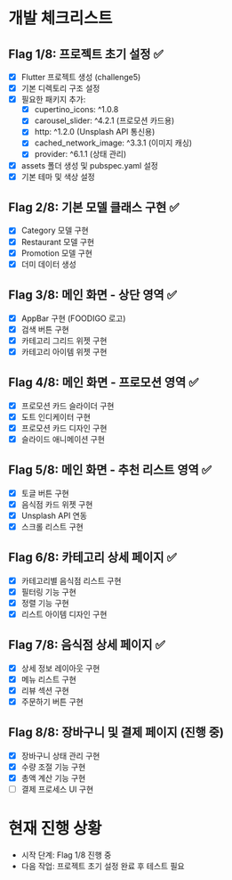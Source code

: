 # 개발 체크리스트

## Flag 1/8: 프로젝트 초기 설정 ✅
- [x] Flutter 프로젝트 생성 (challenge5)
- [x] 기본 디렉토리 구조 설정
- [x] 필요한 패키지 추가:
  - [x] cupertino_icons: ^1.0.8
  - [x] carousel_slider: ^4.2.1 (프로모션 카드용)
  - [x] http: ^1.2.0 (Unsplash API 통신용)
  - [x] cached_network_image: ^3.3.1 (이미지 캐싱)
  - [x] provider: ^6.1.1 (상태 관리)
- [x] assets 폴더 생성 및 pubspec.yaml 설정
- [x] 기본 테마 및 색상 설정

## Flag 2/8: 기본 모델 클래스 구현 ✅
- [x] Category 모델 구현
- [x] Restaurant 모델 구현
- [x] Promotion 모델 구현
- [x] 더미 데이터 생성

## Flag 3/8: 메인 화면 - 상단 영역 ✅
- [x] AppBar 구현 (FOODIGO 로고)
- [x] 검색 버튼 구현
- [x] 카테고리 그리드 위젯 구현
- [x] 카테고리 아이템 위젯 구현

## Flag 4/8: 메인 화면 - 프로모션 영역 ✅
- [x] 프로모션 카드 슬라이더 구현
- [x] 도트 인디케이터 구현
- [x] 프로모션 카드 디자인 구현
- [x] 슬라이드 애니메이션 구현

## Flag 5/8: 메인 화면 - 추천 리스트 영역 ✅
- [x] 토글 버튼 구현
- [x] 음식점 카드 위젯 구현
- [x] Unsplash API 연동
- [x] 스크롤 리스트 구현

## Flag 6/8: 카테고리 상세 페이지 ✅
- [x] 카테고리별 음식점 리스트 구현
- [x] 필터링 기능 구현
- [x] 정렬 기능 구현
- [x] 리스트 아이템 디자인 구현

## Flag 7/8: 음식점 상세 페이지 ✅
- [x] 상세 정보 레이아웃 구현
- [x] 메뉴 리스트 구현
- [x] 리뷰 섹션 구현
- [x] 주문하기 버튼 구현

## Flag 8/8: 장바구니 및 결제 페이지 (진행 중)
- [x] 장바구니 상태 관리 구현
- [x] 수량 조절 기능 구현
- [x] 총액 계산 기능 구현
- [ ] 결제 프로세스 UI 구현

# 현재 진행 상황
- 시작 단계: Flag 1/8 진행 중
- 다음 작업: 프로젝트 초기 설정 완료 후 테스트 필요 